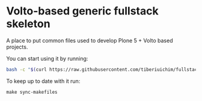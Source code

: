 # Volto-based generic fullstack skeleton

A place to put common files used to develop Plone 5 + Volto based projects.

You can start using it by running:

```sh
bash -c "$(curl https://raw.githubusercontent.com/tiberiuichim/fullstack-skeleton/setup.sh)"
```

To keep up to date with it run:

```
make sync-makefiles
```
